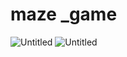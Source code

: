 # maze _game
![Untitled](https://github.com/aminakbari7/maze-_game/assets/133129036/954d83eb-58c8-4068-9988-3348f1d291c4)
![Untitled](https://github.com/aminakbari7/maze_game/assets/133129036/635279fa-dbaf-4d0e-b86d-d8bd36a1a2a3)
